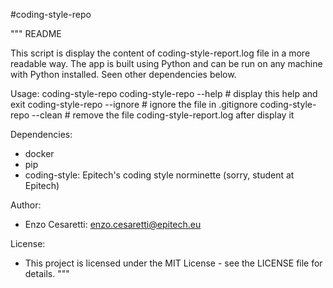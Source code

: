 #coding-style-repo

"""
README

This script is display the content of coding-style-report.log file in a more readable way.
The app is built using Python and can be run on any machine with Python installed. Seen other dependencies below.

Usage:
    coding-style-repo
    coding-style-repo --help    # display this help and exit
    coding-style-repo --ignore  # ignore the file in .gitignore
    coding-style-repo --clean   # remove the file coding-style-report.log after display it

Dependencies:

- docker
- pip
- coding-style: Epitech's coding style norminette (sorry, student at Epitech)

Author:

- Enzo Cesaretti: <enzo.cesaretti@epitech.eu>

License:

- This project is licensed under the MIT License - see the LICENSE file for details.
    """
